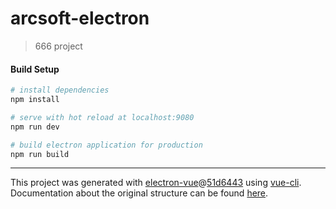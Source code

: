 # arcsoft-electron

> 666 project

#### Build Setup

``` bash
# install dependencies
npm install

# serve with hot reload at localhost:9080
npm run dev

# build electron application for production
npm run build


```

---

This project was generated with [electron-vue](https://github.com/SimulatedGREG/electron-vue)@[51d6443](https://github.com/SimulatedGREG/electron-vue/tree/51d64431a324ba812b94e48cd05ddb12f4e58675) using [vue-cli](https://github.com/vuejs/vue-cli). Documentation about the original structure can be found [here](https://simulatedgreg.gitbooks.io/electron-vue/content/index.html).
